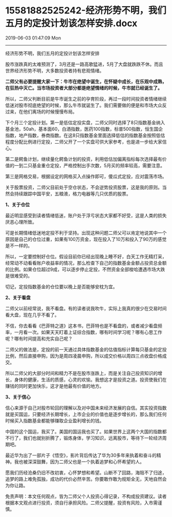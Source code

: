 # 15581882525242-经济形势不明，我们五月的定投计划该怎样安排.docx

2019-06-03 01:47:09 Mon

----

经济形势不明，我们五月的定投计划该怎样安排

股市涨跌真的太难预测了，3月还是一路高歌猛进，5月了大盘就跌跌不休。而且世界经济形势不明，大多数投资者持有悲观情绪。

__二师父有必要提醒大家一下：牛市在绝望中诞生，在怀疑中成长，在乐观中成熟，在狂热中灭亡。当市场投资者大部分都是绝望情绪的时候，牛市就已经诞生了。__

所以，二师父判断目前是牛市诞生之前的孕育阶段，再过一段时间投资者情绪继续低迷对股市彻底绝望的时候，那么牛市就诞生了。我们需要做的便是和市场大众反过来，在他们离场的时候慢慢布局。

下个月三个定投计划。第一是低估定投实盘，二师父同时选择了8只指数基金纳入基金池，50ah，基本面60，白酒指数，医药100指数，标普500指数，恒生国企指数，地产指数，券商指数。在这8只指数基金里面选择低估的指数基金按照低估程度分配比例进行定投，二师父开了一个实盘可供大家参考，也是进一步给大家信心。 

第二是鳄鱼计划，继续量化鳄鱼计划的投资，利用低估加偏离指标每次选择最有价值的一到二只基金重仓定投，严格控制出手次数，5月买的频率较高，需要注意。

第三是网格交易，根据设定的网格买入点操作即可，傻瓜式定投，应对震荡市场。

关于股票投资，二师父目前处于空仓状态，不会逆势投资股票，这是我的原则。当然会持续跟踪中国平安，五粮液，格力电器等几只优质的股票。

__1、关于仓位__

最近明显感受到读者情绪低迷，账户处于浮亏状态大家都不好受，这是人类的损失厌恶心理所致。

可是长期情绪低迷地定投不利于坚持。出现这种问题二师父可以肯定地说其中一个原因是自己的仓位过重，如果有100万资金，现在投入了10万和投入了90万的感觉是不一样的。

所以，一定要控制好仓位。假设目前你已经出现晚上睡不好，白天工作无精打采，经常动不动看看账户收益率的情况，那么检查下自己的指数基金金额占投资总金额的比例。如果仓位超过9成，可以逐步停止定投，不然资金全部梭哈遭遇市场大跌是很难受的。

切记，定投指数基金的仓位要以晚上是否能够安枕为宜。

__2、关于看盘__

二师父以前经常说，我不看盘。有的读者说我吹牛，实际上我真的很少在交易时间看大盘，现在几乎不看了。

不信，你去看看《巴菲特之道》这本书，巴菲特也是不看盘的，或者减少看盘频率，一月看一次。如果天天盯着上证综合指数，哪有时间学习呢？哪有心思工作呢？哪有时间提高和充实自己呢？

二师父的做法是，定投的前一天通过具体指数基金的估值指标计算每只基金的定投比例，然后直接申购，因为是周四凌晨申购，所以成交价格以周四三点收盘价格成交。

所以二师父的大部分时间和精力不是在股市涨跌上，而是关注自己投资知识的增长，身体的健康，生活的质感，心灵的欢愉。我想这才是投资之道。投资使我们在赚钱的同时更加快乐，这才是他最有价值的地方。

__3、关于信心__

信心来源于自己对股市轮回的理解以及对中国未来经济发展的自信。其实投资指数就是买国运，只要经济长期增长，上市企业的价值也是逐步增长的，那么我们任何时候买入指数基金都能够赚取企业盈利增长的钱。

中国的这个国运，我买了。美国的国运我也买了。如果世界上这两个大国的指数都不行了，我们也就别折腾了，锻炼身体，学习知识，远离股市，等待下一轮经济周期吧。

最近华为出了一部片子《悟空》，影片背后传达了华为30多年来执着和奋斗的精神。我也被深深鼓舞，因为二师父也是一个执着追梦和心怀希望的人。

愿我们历经沧桑仍旧不改初衷，心怀梦想和希望。山断不了回路，海阻不了归途，追梦的路上难免孤独，成功的代价必然辛苦。你要敢作敢为规矩全无，天地自然会为你让路。

免责声明：本文任何观点，皆为二师父个人投资心得记录，不构成投资建议。读者根据本文观点进行投资，须自行承担风险。二师父提醒，投资有风险，入市需谨慎。

